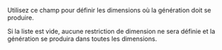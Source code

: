 Utilisez ce champ pour définir les dimensions où la génération doit se produire.

Si la liste est vide, aucune restriction de dimension ne sera définie et la génération se produira dans toutes 
les dimensions.